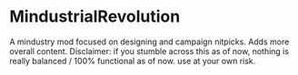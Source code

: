 # MindustrialRevolution
A mindustry mod focused on designing and campaign nitpicks. Adds more overall content.
Disclaimer: if you stumble across this as of now, nothing is really balanced / 100% functional as of now. use at your own risk.
